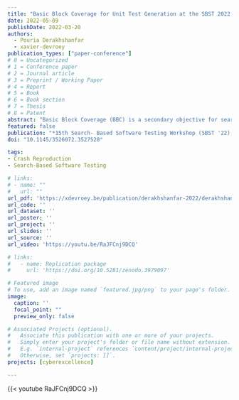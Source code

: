 ```yaml
---
title: "Basic Block Coverage for Unit Test Generation at the SBST 2022 Tool Competition"
date: 2022-05-09
publishDate: 2022-03-20
authors:
  - Pouria Derakhshanfar
  - xavier-devroey
publication_types: ["paper-conference"]
# 0 = Uncategorized
# 1 = Conference paper
# 2 = Journal article
# 3 = Preprint / Working Paper
# 4 = Report
# 5 = Book
# 6 = Book section
# 7 = Thesis
# 8 = Patent
abstract: "Basic Block Coverage (BBC) is a secondary objective for search- based unit test generation techniques relying on the approach level and branch distance to drive the search process. Unlike the approach level and branch distance, which considers only information related to the coverage of explicit branches coming from conditional and loop statements, BBC also takes into account implicit branchings (e.g., a runtime exception thrown in a branchless method) denoted by the coverage level of relevant basic blocks in a control flow graph to drive the search process. Our implementation of BBC for unit test generation relies on the DynaMOSA algorithm and EvoSuite. This paper summarizes the results achieved by EvoSuite’s DynaMOSA implementation with BBC as a secondary objective at the SBST 2022 unit testing tool competition."
featured: false
publication: "*15th Search- Based Software Testing Workshop (SBST '22), May 9, 2022, Pittsburgh, PA, USA*"
doi: "10.1145/3526072.3527528"

tags:
- Crash Reproduction
- Search-Based Software Testing

# links:
# - name: ""
#   url: ""
url_pdf: 'https://xdevroey.be/publication/derakhshanfar-2022/derakhshanfar-2022.pdf'
url_code: ''
url_dataset: ''
url_poster: ''
url_project: ''
url_slides: ''
url_source: ''
url_video: 'https://youtu.be/RaJFCnj9DCQ'

# links:
#   - name: Replication package
#     url: 'https://doi.org/10.5281/zenodo.3979097'

# Featured image
# To use, add an image named `featured.jpg/png` to your page's folder.
image:
  caption: ''
  focal_point: ""
  preview_only: false

# Associated Projects (optional).
#   Associate this publication with one or more of your projects.
#   Simply enter your project's folder or file name without extension.
#   E.g. `internal-project` references `content/project/internal-project/index.md`.
#   Otherwise, set `projects: []`.
projects: [cyberexcellence]

---
```


{{< youtube RaJFCnj9DCQ >}}
